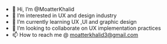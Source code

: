 - 👋 Hi, I’m @MoatterKhalid
- 👀 I’m interested in UX and design industry
- 🌱 I’m currently learning UX ,UI and graphic design
- 💞️ I’m looking to collaborate on UX implementation practices
- 📫 How to reach me @ moatterkhalid3@gmail.com

<!---
MoatterKhalid/MoatterKhalid is a ✨ special ✨ repository because its `README.md` (this file) appears on your GitHub profile.
You can click the Preview link to take a look at your changes.
--->
